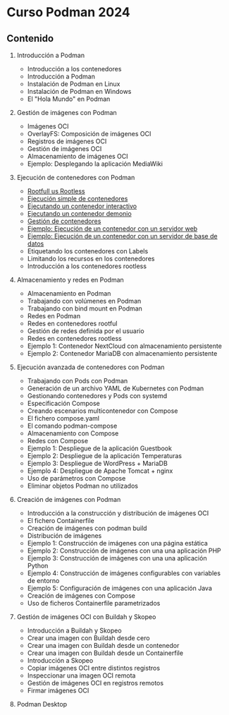 # Curso Podman 2024

## Contenido

1. Introducción a Podman    
    * Introducción a los contenedores
    * Introducción a Podman
    * Instalación de Podman en Linux
    * Instalación de Podman en Windows
    * El "Hola Mundo" en Podman
2. Gestión de imágenes con Podman
    * Imágenes OCI
    * OverlayFS: Composición de imágenes OCI
    * Registros de imágenes OCI
    * Gestión de imágenes OCI
    * Almacenamiento de imágenes OCI
    * Ejemplo: Desplegando la aplicación MediaWiki
3. Ejecución de contenedores con Podman
    * [Rootfull us Rootless](contenido/modulo3/introduccion.md)
    * [Ejecución simple de contenedores](contenido/modulo3/contenedor.md)
    * [Ejecutando un contenedor interactivo](contenido/modulo3/interactivo.md)
    * [Ejecutando un contenedor demonio](contenido/modulo3/demonio.md)
    * [Gestión de contenedores](contenido/modulo3/gestion.md)
    * [Ejemplo: Ejecución de un contenedor con un servidor web](contenido/modulo3/web.md)
    * [Ejemplo: Ejecución de un contenedor con un servidor de base de datos](contenido/modulo3/mariadb.md)
    * Etiquetando los contenedores con Labels
    * Limitando los recursos en los contenedores
    * Introducción a los contenedores rootless
4. Almacenamiento y redes en Podman
    * Almacenamiento en Podman
    * Trabajando con volúmenes en Podman
    * Trabajando con bind mount en Podman
    * Redes en Podman
    * Redes en contenedores rootful
    * Gestión de redes definida por el usuario
    * Redes en contenedores rootless
    * Ejemplo 1: Contenedor NextCloud con almacenamiento persistente
    * Ejemplo 2: Contenedor MariaDB con almacenamiento persistente    

5. Ejecución avanzada de contenedores con Podman
    * Trabajando con Pods con Podman
    * Generación de un archivo YAML de Kubernetes con Podman
    * Gestionando contenedores y Pods con systemd
    * Especificación Compose
    * Creando escenarios multicontenedor con Compose
    * El fichero compose.yaml
    * El comando podman-compose
    * Almacenamiento con Compose
    * Redes con Compose
    * Ejemplo 1: Despliegue de la aplicación Guestbook
    * Ejemplo 2: Despliegue de la aplicación Temperaturas
    * Ejemplo 3: Despliegue de WordPress + MariaDB
    * Ejemplo 4: Despliegue de Apache Tomcat + nginx
    * Uso de parámetros con Compose
    * Eliminar objetos Podman no utilizados

6. Creación de imágenes con Podman
    * Introducción a la construcción y distribución de imágenes OCI
    * El fichero Containerfile 
    * Creación de imágenes con podman build
    * Distribución de imágenes
    * Ejemplo 1: Construcción de imágenes con una página estática
    * Ejemplo 2: Construcción de imágenes con una una aplicación PHP
    * Ejemplo 3: Construcción de imágenes con una una aplicación Python
    * Ejemplo 4: Construcción de imágenes configurables con variables de entorno
    * Ejemplo 5: Configuración de imágenes con una aplicación Java
    * Creación de imágenes con Compose
    * Uso de ficheros Containerfile parametrizados
    
7. Gestión de imágenes OCI con Buildah y Skopeo
    * Introducción a Buildah y Skopeo
    * Crear una imagen con Buildah desde cero
    * Crear una imagen con Buildah desde un contenedor
    * Crear una imagen con Buildah desde un Containerfile
    * Introducción a Skopeo
    * Copiar imágenes OCI entre distintos registros
    * Inspeccionar una imagen OCI remota 
    * Gestión de imágenes OCI en registros remotos
    * Firmar imágenes OCI 

8. Podman Desktop